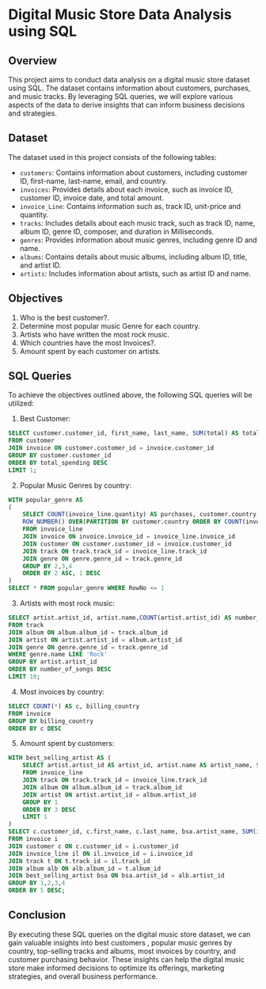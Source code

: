 # Digital Music Store Data Analysis using SQL

## Overview
This project aims to conduct data analysis on a digital music store dataset using SQL. The dataset contains information about customers, purchases, and music tracks. By leveraging SQL queries, we will explore various aspects of the data to derive insights that can inform business decisions and strategies.

## Dataset
The dataset used in this project consists of the following tables:
- `customers`: Contains information about customers, including customer ID, first-name, last-name, email, and country.
- `invoices`: Provides details about each invoice, such as invoice ID, customer ID, invoice date, and total amount.
- `invoice_Line`: Contains information such as, track ID, unit-price and quantity.
- `tracks`: Includes details about each music track, such as track ID, name, album ID, genre ID, composer, and duration in Milliseconds.
- `genres`: Provides information about music genres, including genre ID and name.
- `albums`: Contains details about music albums, including album ID, title, and artist ID.
- `artists`: Includes information about artists, such as artist ID and name.

## Objectives
1. Who is the best customer?.
2. Determine most popular music Genre for each country.
3. Artists who have written the most rock music.
4. Which countries have the most Invoices?.
5. Amount spent by each customer on artists.

## SQL Queries
To achieve the objectives outlined above, the following SQL queries will be utilized:
1. Best Customer:
```sql
SELECT customer.customer_id, first_name, last_name, SUM(total) AS total_spending
FROM customer
JOIN invoice ON customer.customer_id = invoice.customer_id
GROUP BY customer.customer_id
ORDER BY total_spending DESC
LIMIT 1;
```

2. Popular Music Genres by country:
```sql
WITH popular_genre AS 
(
    SELECT COUNT(invoice_line.quantity) AS purchases, customer.country, genre.name, genre.genre_id, 
	ROW_NUMBER() OVER(PARTITION BY customer.country ORDER BY COUNT(invoice_line.quantity) DESC) AS RowNo 
    FROM invoice_line 
	JOIN invoice ON invoice.invoice_id = invoice_line.invoice_id
	JOIN customer ON customer.customer_id = invoice.customer_id
	JOIN track ON track.track_id = invoice_line.track_id
	JOIN genre ON genre.genre_id = track.genre_id
	GROUP BY 2,3,4
	ORDER BY 2 ASC, 1 DESC
)
SELECT * FROM popular_genre WHERE RowNo <= 1
```

3. Artists with most rock music:
```sql
SELECT artist.artist_id, artist.name,COUNT(artist.artist_id) AS number_of_songs
FROM track
JOIN album ON album.album_id = track.album_id
JOIN artist ON artist.artist_id = album.artist_id
JOIN genre ON genre.genre_id = track.genre_id
WHERE genre.name LIKE 'Rock'
GROUP BY artist.artist_id
ORDER BY number_of_songs DESC
LIMIT 10;
```

4. Most invoices by country:
```sql
SELECT COUNT(*) AS c, billing_country 
FROM invoice
GROUP BY billing_country
ORDER BY c DESC
```

5. Amount spent by customers:
```sql
WITH best_selling_artist AS (
	SELECT artist.artist_id AS artist_id, artist.name AS artist_name, SUM(invoice_line.unit_price*invoice_line.quantity) AS total_sales
	FROM invoice_line
	JOIN track ON track.track_id = invoice_line.track_id
	JOIN album ON album.album_id = track.album_id
	JOIN artist ON artist.artist_id = album.artist_id
	GROUP BY 1
	ORDER BY 3 DESC
	LIMIT 1
)
SELECT c.customer_id, c.first_name, c.last_name, bsa.artist_name, SUM(il.unit_price*il.quantity) AS amount_spent
FROM invoice i
JOIN customer c ON c.customer_id = i.customer_id
JOIN invoice_line il ON il.invoice_id = i.invoice_id
JOIN track t ON t.track_id = il.track_id
JOIN album alb ON alb.album_id = t.album_id
JOIN best_selling_artist bsa ON bsa.artist_id = alb.artist_id
GROUP BY 1,2,3,4
ORDER BY 5 DESC;
```

## Conclusion
By executing these SQL queries on the digital music store dataset, we can gain valuable insights into best customers , popular music genres by country, top-selling tracks and albums, most invoices by country, and customer purchasing behavior. These insights can help the digital music store make informed decisions to optimize its offerings, marketing strategies, and overall business performance.

